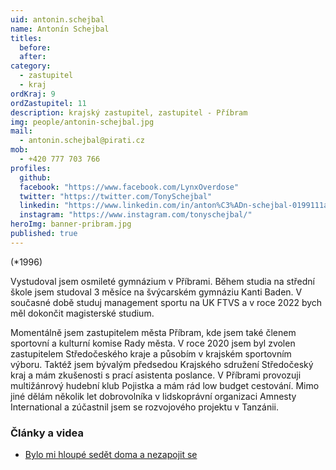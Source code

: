 ```yaml
---
uid: antonin.schejbal
name: Antonín Schejbal
titles:
  before:
  after:
category:
  - zastupitel
  - kraj
ordKraj: 9
ordZastupitel: 11
description: krajský zastupitel, zastupitel - Příbram
img: people/antonin-schejbal.jpg
mail:
  - antonin.schejbal@pirati.cz
mob:
  - +420 777 703 766
profiles:
  github: 
  facebook: "https://www.facebook.com/LynxOverdose"
  twitter: "https://twitter.com/TonySchejbal"
  linkedin: "https://www.linkedin.com/in/anton%C3%ADn-schejbal-0199111a6/"
  instagram: "https://www.instagram.com/tonyschejbal/"
heroImg: banner-pribram.jpg
published: true
---
```


(*1996)

Vystudoval jsem osmileté gymnázium v Příbrami. Během studia na střední škole jsem studoval 3 měsíce na švýcarském gymnáziu Kanti Baden. V současné době studuj  management sportu na UK FTVS a v roce 2022 bych měl dokončit magisterské studium.

Momentálně jsem zastupitelem města Příbram, kde jsem také členem sportovní a kulturní komise Rady města. V roce 2020 jsem byl zvolen zastupitelem Středočeského kraje a působím v krajském sportovním výboru.  Taktéž jsem  bývalým předsedou Krajského sdružení Středočeský kraj a mám zkušenosti s prací asistenta poslance. V Příbrami provozuji multižánrový hudební klub Pojistka a mám rád low budget cestování. 
Mimo jiné dělám několik let dobrovolníka v lidskoprávní organizaci Amnesty International a zúčastnil jsem se rozvojového projektu v Tanzánii.

### Články a videa
* [Bylo mi hloupé sedět doma a nezapojit se](https://pribramsky.denik.cz/lide-odvedle/dobrovolnik-antonin-schejbal-bylo-mi-hloupe-sedet-doma-a-nezapojit-se-20200422.html)
